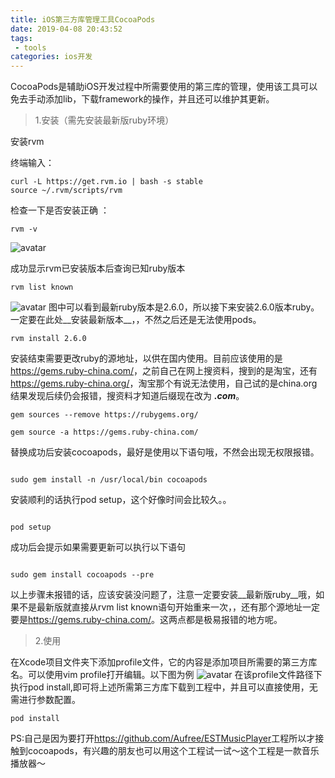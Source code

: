 ```yaml
---
title: iOS第三方库管理工具CocoaPods
date: 2019-04-08 20:43:52
tags:
 - tools
categories: ios开发
---
```

CocoaPods是辅助iOS开发过程中所需要使用的第三库的管理，使用该工具可以免去手动添加lib，下载framework的操作，并且还可以维护其更新。

> 1.安装（需先安装最新版ruby环境）

安装rvm

终端输入：
```
curl -L https://get.rvm.io | bash -s stable 
source ~/.rvm/scripts/rvm 
```
<!-- more -->
检查一下是否安装正确 ：
```
rvm -v 
```
![avatar](https://img-blog.csdnimg.cn/20190401191011434.png)

成功显示rvm已安装版本后查询已知ruby版本
```
rvm list known
```
![avatar](https://img-blog.csdnimg.cn/20190401191111449.png)
图中可以看到最新ruby版本是2.6.0，所以接下来安装2.6.0版本ruby。一定要在此处__安装最新版本__，，不然之后还是无法使用pods。
```
rvm install 2.6.0
```
安装结束需要更改ruby的源地址，以供在国内使用。目前应该使用的是<https://gems.ruby-china.com/>，之前自己在网上搜资料，搜到的是淘宝，还有<https://gems.ruby-china.org/>，淘宝那个有说无法使用，自己试的是china.org结果发现后续仍会报错，搜资料才知道后缀现在改为 __*.com*__。
```
gem sources --remove https://rubygems.org/

gem source -a https://gems.ruby-china.com/
```

替换成功后安装cocoapods，最好是使用以下语句哦，不然会出现无权限报错。
```

sudo gem install -n /usr/local/bin cocoapods
```

安装顺利的话执行pod setup，这个好像时间会比较久。。
```

pod setup
```

成功后会提示如果需要更新可以执行以下语句
```

sudo gem install cocoapods --pre
```

以上步骤未报错的话，应该安装没问题了，注意一定要安装__最新版ruby__哦，如果不是最新版就直接从rvm list known语句开始重来一次，，还有那个源地址一定要是<https://gems.ruby-china.com/>。这两点都是极易报错的地方呢。
>2.使用

在Xcode项目文件夹下添加profile文件，它的内容是添加项目所需要的第三方库名。可以使用vim profile打开编辑。以下图为例
![avatar](https://img-blog.csdnimg.cn/20190401192816951.png)
在该profile文件路径下执行pod install,即可将上述所需第三方库下载到工程中，并且可以直接使用，无需进行参数配置。
```
pod install
```

PS:自己是因为要打开<https://github.com/Aufree/ESTMusicPlayer>工程所以才接触到cocoapods，有兴趣的朋友也可以用这个工程试一试～这个工程是一款音乐播放器～




